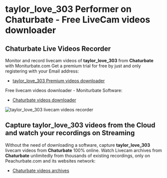 # taylor_love_303 Performer on Chaturbate - Free LiveCam videos downloader

## Chaturbate Live Videos Recorder

Monitor and record livecam videos of **taylor_love_303** from **Chaturbate** with Moniturbate.com
Get a premium trial for free by just and only registering with your Email address:
* [taylor_love_303 Premium videos downloader](https://moniturbate.com/request-demo-licence-key.html)

Free livecam videos downloader - Moniturbate Software:
* [Chaturbate videos downloader](https://moniturbate.com/moniturbate-download-software.html)

![taylor_love_303 livecam videos recorder](https://peachurnet.com/templates/moniturbate-software.png)


## Capture taylor_love_303 videos from the Cloud and watch your recordings on Streaming

Without the need of downloading a software, capture **taylor_love_303** livecam videos from **Chaturbate** 100% online.
Watch Livecam archives from **Chaturbate** unlimitedly from thousands of existing recordings, only on Peachurbate.com and its websites network:
* [Chaturbate videos archives](https://peachurnet.com/)